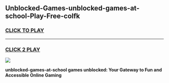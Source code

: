 
## Unblocked-Games-unblocked-games-at-school-Play-Free-colfk
<h3>
<a href="https://premium76.site?title=unblocked-games-at-school&ref=10A">CLICK TO PLAY</a></h3>
<hr>

<h3>
<a href="https://premium76.site?title=unblocked-games-at-school&ref=10A">CLICK 2 PLAY</a>
  
</h3>

<a href="https://premium76.site?title=unblocked-games-at-school&ref=10A"><img src="https://clearcache.store/games.png"></a>


**unblocked-games-at-school games unblocked: Your Gateway to Fun and Accessible Online Gaming**

